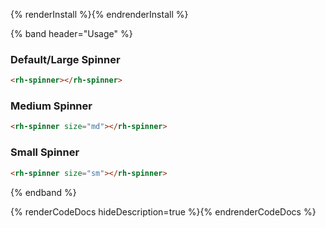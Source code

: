 {% renderInstall %}{% endrenderInstall %}

{% band header="Usage" %}
### Default/Large Spinner
```html
<rh-spinner></rh-spinner>
```

### Medium Spinner
```html
<rh-spinner size="md"></rh-spinner>
```

### Small Spinner
```html
<rh-spinner size="sm"></rh-spinner>
```
{% endband %}

{% renderCodeDocs hideDescription=true %}{% endrenderCodeDocs %}
